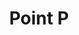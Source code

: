 ---
title: "Point P"
url: /montelimar/point-p-avenue-agricol-perdiguier-2/
shop: à faire soi-même
---